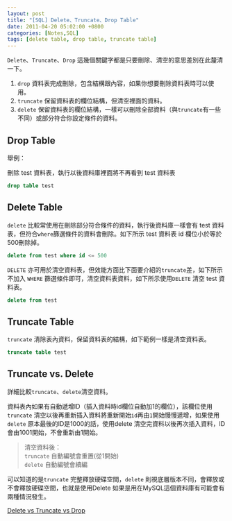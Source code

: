 ```yaml
---
layout: post
title: "[SQL] Delete、Truncate、Drop Table"
date: 2011-04-20 05:02:00 +0800
categories: [Notes,SQL]
tags: [delete table, drop table, truncate table]
---
```



`Delete`、`Truncate`、`Drop` 這幾個關鍵字都是只要刪除、清空的意思差別在此釐清一下。

1. `drop` 資料表完成刪除，包含結構跟內容，如果你想要刪除資料表時可以使用。
2. `truncate`  保留資料表的欄位結構，但清空裡面的資料。
3. `delete` 保留資料表的欄位結構，一樣可以刪除全部資料（與`truncate`有一些不同）或部分符合你設定條件的資料。

## Drop Table

舉例：      

刪除 test 資料表，執行以後資料庫裡面將不再看到 test 資料表

```sql
drop table test
```

## Delete Table

`delete` 比較常使用在刪除部分符合條件的資料，執行後資料庫一樣會有 test 資料表，但符合`where`篩選條件的資料會刪除。如下所示 test 資料表 id 欄位小於等於 500刪除掉。

```sql
delete from test where id <= 500
```

`DELETE` 亦可用於清空資料表，但效能方面比下面要介紹的`truncate`差，如下所示不加入 `WHERE` 篩選條件即可，清空資料表資料，如下所示使用`DELETE` 清空 test 資料表。

```sql
delete from test
```

## Truncate Table

`truncate` 清除表內資料，保留資料表的結構，如下範例一樣是清空資料表。

```sql
truncate table test
```

## Truncate vs. Delete

詳細比較`truncate`、`delete`清空資料。

資料表內如果有自動遞增ID（插入資料時id欄位自動加1的欄位），該欄位使用`truncate` 清空以後再重新插入資料將重新開始`id`再由`1`開始慢慢遞增，如果使用`delete` 原本最後的ID是1000的話，使用delete 清空完資料以後再次插入資料，ID會由1001開始，不會重新由1開始。

> 清空資料後：      
> `truncate` 自動編號會重置(從1開始)        
> `delete` 自動編號會續編

可以知道的是`truncate` 完整釋放硬碟空間，`delete` 則視底層版本不同，會釋放或不會釋放硬碟空間，也就是使用Delete 如果是用在MySQL這個資料庫有可能會有兩種情況發生。


[Delete vs Truncate vs Drop](https://www.vnewin.com/delete-vs-truncate-vs-drop/)